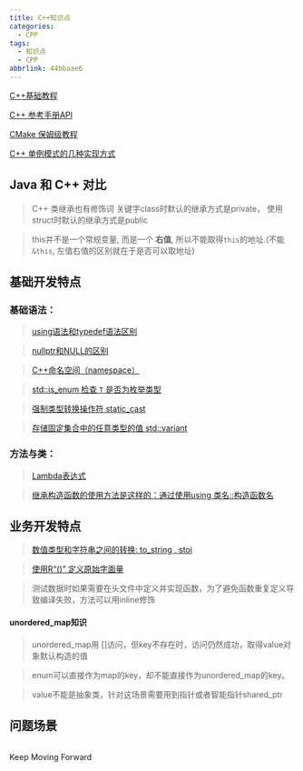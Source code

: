 ```yaml
---
title: C++知识点
categories:
  - CPP
tags:
  - 知识点
  - CPP
abbrlink: 44bbaae6
---
```




[C++基础教程](https://www.54benniao.com/cpp/rumen/2/)

[C++ 参考手册API](https://www.apiref.com/cpp-zh/index.html)

[CMake 保姆级教程](https://subingwen.cn/cmake/CMake-primer/)



[C++ 单例模式的几种实现方式](https://www.cnblogs.com/tengzijian/p/17473248.html)

<!-- more -->

## Java 和 C++ 对比

> C++ 类继承也有修饰词 关键字class时默认的继承方式是private， 使用struct时默认的继承方式是public

> this并不是一个常规变量, 而是一个 **右值**, 所以不能取得`this`的地址.(不能`&this`, 左值右值的区别就在于是否可以取地址)



## 基础开发特点

### 基础语法：

> [using语法和typedef语法区别](https://subingwen.cn/cpp/using/)

> [nullptr和NULL的区别](https://subingwen.cn/cpp/nullptr/)

> [C++命名空间（namespace）](https://www.54benniao.com/view/6326.html)

> [std::is_enum   检查 `T` 是否为枚举类型](https://www.apiref.com/cpp-zh/cpp/types/is_enum.html)

> [强制类型转换操作符 static_cast](https://www.cnblogs.com/QG-whz/p/4509710.html)

> [存储固定集合中的任意类型的值 std::variant](https://cloud.tencent.com/developer/article/2414270)



### 方法与类：

> [Lambda表达式](https://subingwen.cn/cpp/lambda/)

> [继承构造函数的使用方法是这样的：通过使用using 类名::构造函数名](https://subingwen.cn/cpp/construct/#2-%E7%BB%A7%E6%89%BF%E6%9E%84%E9%80%A0%E5%87%BD%E6%95%B0)





## 业务开发特点

> [数值类型和字符串之间的转换: to_string , stoi](https://subingwen.cn/cpp/convert/)

> [使用R“()” 定义原始字面量](https://subingwen.cn/cpp/R/)

> 测试数据时如果需要在头文件中定义并实现函数，为了避免函数重复定义导致编译失败，方法可以用inline修饰





#### unordered_map知识

> unordered_map用 []访问，但key不存在时，访问仍然成功，取得value对象默认构造的值

> enum可以直接作为map的key，却不能直接作为unordered_map的key。

> value不能是抽象类，针对这场景需要用到指针或者智能指针shared_ptr



## 问题场景

###### 





Keep Moving Forward
